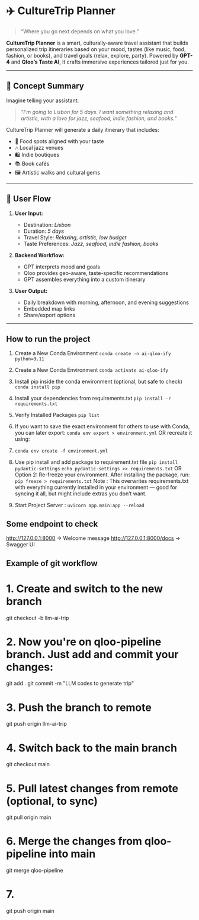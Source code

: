 # ✈️ CultureTrip Planner

> “Where you go next depends on what you love.”

**CultureTrip Planner** is a smart, culturally-aware travel assistant that builds personalized trip itineraries based on your mood, tastes (like music, food, fashion, or books), and travel goals (relax, explore, party). Powered by **GPT-4** and **Qloo’s Taste AI**, it crafts immersive experiences tailored just for you.

---

## 🧠 Concept Summary

Imagine telling your assistant:

> _"I'm going to Lisbon for 5 days. I want something relaxing and artistic, with a love for jazz, seafood, indie fashion, and books."_

CultureTrip Planner will generate a daily itinerary that includes:

- 🥘 Food spots aligned with your taste
- 🎶 Local jazz venues
- 🛍️ Indie boutiques
- 📚 Book cafés
- 🖼️ Artistic walks and cultural gems

---

## 🧭 User Flow

1. **User Input:**

   - Destination: _Lisbon_
   - Duration: _5 days_
   - Travel Style: _Relaxing, artistic, low budget_
   - Taste Preferences: _Jazz, seafood, indie fashion, books_

2. **Backend Workflow:**

   - GPT interprets mood and goals
   - Qloo provides geo-aware, taste-specific recommendations
   - GPT assembles everything into a custom itinerary

3. **User Output:**
   - Daily breakdown with morning, afternoon, and evening suggestions
   - Embedded map links
   - Share/export options

---

## How to run the project

1. Create a New Conda Environment
   `conda create -n ai-qloo-ify python=3.11`
2. Create a New Conda Environment
   `conda activate ai-qloo-ify`

3. Install pip inside the conda environment (optional, but safe to check)
   `conda install pip`

4. Install your dependencies from requirements.txt
   `pip install -r requirements.txt`

5. Verify Installed Packages
   `pip list`

6. If you want to save the exact environment for others to use with Conda, you can later export:
   `conda env export > environment.yml`
   OR recreate it using:
7. `conda env create -f environment.yml`

8. Use pip install and add package to requirement.txt file
   `pip install pydantic-settings`
   `echo pydantic-settings >> requirements.txt`
   OR Option 2: Re-freeze your environment. After installing the package, run:
   `pip freeze > requirements.txt`
   Note : This overwrites requirements.txt with everything currently installed in your environment — good for syncing it all, but might include extras you don’t want.

9. Start Project Server :
   `uvicorn app.main:app --reload`

## Some endpoint to check

http://127.0.0.1:8000 → Welcome message
http://127.0.0.1:8000/docs → Swagger UI

## Example of git workflow

# 1. Create and switch to the new branch

git checkout -b llm-ai-trip

# 2. Now you're on qloo-pipeline branch. Just add and commit your changes:

git add .
git commit -m "LLM codes to generate trip"

# 3. Push the branch to remote

git push origin llm-ai-trip

# 4. Switch back to the main branch

git checkout main

# 5. Pull latest changes from remote (optional, to sync)

git pull origin main

# 6. Merge the changes from qloo-pipeline into main

git merge qloo-pipeline

# 7.

git push origin main
